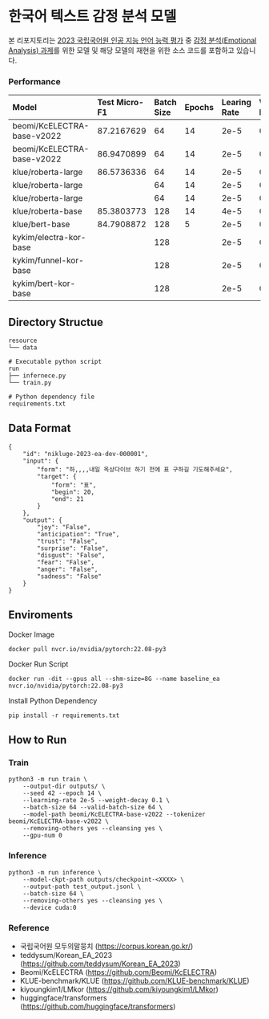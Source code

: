 # 한국어 텍스트 감정 분석 모델
본 리포지토리는 [2023 국립국어원 인공 지능 언어 능력 평가](https://corpus.korean.go.kr/taskOrdtm/taskList.do?taskOrdtmId=103) 중 [감정 분석(Emotional Analysis) 과제](https://corpus.korean.go.kr/taskOrdtm/taskList.do?taskOrdtmId=103)를 위한 모델 및 해당 모델의 재현을 위한 소스 코드를 포함하고 있습니다.

### Performance
| Model                      | Test Micro-F1 | Batch Size | Epochs | Learing Rate | Weight Decay | Removing "&others&" | Cleansing symobls |
| :------------------------- | :------------ | :--------- | :----- | :----------- | :----------- | :------------------ | :---------------- |
| beomi/KcELECTRA-base-v2022 | 87.2167629    | 64         | 14     | 2e-5         | 0.1          | True                | True              |
| beomi/KcELECTRA-base-v2022 | 86.9470899    | 64         | 14     | 2e-5         | 0.1          | False               | True              |
| klue/roberta-large         | 86.5736336    | 64         | 14     | 2e-5         | 0.1          | False               | False             |
| klue/roberta-large         |               | 64         | 14     | 2e-5         | 0.1          | False               | True              |
| klue/roberta-large         |               | 64         | 14     | 2e-5         | 0.1          | True                | True              |
| klue/roberta-base          | 85.3803773    | 128        | 14     | 4e-5         | 0.1          | False               | False             |
| klue/bert-base             | 84.7908872    | 128        | 5      | 2e-5         | 0.1          | False               | False             |
| kykim/electra-kor-base     |               | 128        |        | 2e-5         | 0.1          | False               | False             |
| kykim/funnel-kor-base      |               | 128        |        | 2e-5         | 0.1          | False               | False             |
| kykim/bert-kor-base        |               | 128        |        | 2e-5         | 0.1          | False               | False             |

## Directory Structue
```
resource
└── data

# Executable python script
run
├── infernece.py
└── train.py

# Python dependency file
requirements.txt
```

## Data Format
```
{
    "id": "nikluge-2023-ea-dev-000001",
    "input": {
        "form": "하,,,,내일 옥상다이브 하기 전에 표 구하길 기도해주세요",
        "target": {
            "form": "표",
            "begin": 20,
            "end": 21
        }
    },
    "output": {
        "joy": "False",
        "anticipation": "True",
        "trust": "False",
        "surprise": "False",
        "disgust": "False",
        "fear": "False",
        "anger": "False",
        "sadness": "False"
    }
}
```


## Enviroments
Docker Image
```
docker pull nvcr.io/nvidia/pytorch:22.08-py3 
```

Docker Run Script
```
docker run -dit --gpus all --shm-size=8G --name baseline_ea nvcr.io/nvidia/pytorch:22.08-py3
```

Install Python Dependency
```
pip install -r requirements.txt
```

## How to Run
### Train
```
python3 -m run train \
    --output-dir outputs/ \
    --seed 42 --epoch 14 \
    --learning-rate 2e-5 --weight-decay 0.1 \
    --batch-size 64 --valid-batch-size 64 \
    --model-path beomi/KcELECTRA-base-v2022 --tokenizer beomi/KcELECTRA-base-v2022 \
    --removing-others yes --cleansing yes \
    --gpu-num 0
```

### Inference
```
python3 -m run inference \
    --model-ckpt-path outputs/checkpoint-<XXXX> \
    --output-path test_output.jsonl \
    --batch-size 64 \
    --removing-others yes --cleansing yes \
    --device cuda:0
```

### Reference
- 국립국어원 모두의말뭉치 (https://corpus.korean.go.kr/)  
- teddysum/Korean_EA_2023 (https://github.com/teddysum/Korean_EA_2023)
- Beomi/KcELECTRA (https://github.com/Beomi/KcELECTRA)
- KLUE-benchmark/KLUE (https://github.com/KLUE-benchmark/KLUE)
- kiyoungkim1/LMkor (https://github.com/kiyoungkim1/LMkor)
- huggingface/transformers (https://github.com/huggingface/transformers)  

